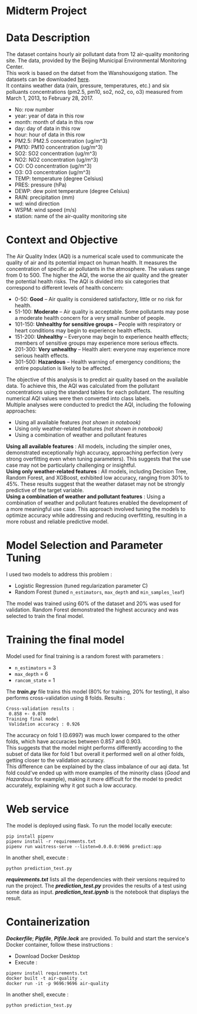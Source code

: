 # Midterm Project

# Data Description
The dataset contains hourly air pollutant data from 12 air-quality monitoring site. The data, provided by the Beijing Municipal Environmental Monitoring Center.  
This work is based on the datset from the Wanshouxigong station. 
The datasets can be downloaded [here](https://archive.ics.uci.edu/dataset/501/beijing+multi+site+air+quality+data).    
It contains weather data (rain, pressure, temperatures, etc.) and six polluants concentrations (pm2.5, pm10, so2, no2, co, o3) measured from March 1, 2013, to February 28, 2017. 
- No: row number 
- year: year of data in this row 
- month: month of data in this row 
- day: day of data in this row 
- hour: hour of data in this row 
- PM2.5: PM2.5 concentration (ug/m^3)
- PM10: PM10 concentration (ug/m^3)
- SO2: SO2 concentration (ug/m^3)
- NO2: NO2 concentration (ug/m^3)
- CO: CO concentration (ug/m^3)
- O3: O3 concentration (ug/m^3)
- TEMP: temperature (degree Celsius) 
- PRES: pressure (hPa)
- DEWP: dew point temperature (degree Celsius)
- RAIN: precipitation (mm)
- wd: wind direction
- WSPM: wind speed (m/s)
- station: name of the air-quality monitoring site

# Context and Objective
The Air Quality Index (AQI) is a numerical scale used to communicate the quality of air and its potential impact on human health. It measures the concentration of specific air pollutants in the atmosphere. The values range from 0 to 500. The higher the AQI, the worse the air quality and the greater the potential health risks.
The AQI is divided into six categories that correspond to different levels of health concern:
- 0-50: **Good** – Air quality is considered satisfactory, little or no risk for health.
- 51-100: **Moderate** – Air quality is acceptable. Some pollutants may pose a moderate health concern for a very small number of people.
- 101-150: **Unhealthy for sensitive groups** – People with respiratory or heart conditions may begin to experience health effects.
- 151-200: **Unhealthy** – Everyone may begin to experience health effects; members of sensitive groups may experience more serious effects.
- 201-300: **Very unhealthy** – Health alert: everyone may experience more serious health effects.
- 301-500: **Hazardous** – Health warning of emergency conditions; the entire population is likely to be affected.

The objective of this analysis is to predict air quality based on the available data. To achieve this, the AQI was calculated from the pollutant concentrations using the standard tables for each pollutant. The resulting numerical AQI values were then converted into class labels.  
Multiple analyses were conducted to predict the AQI, including the following approaches:
- Using all available features *(not shown in notebook)*
- Using only weather-related features *(not shown in notebook)*
- Using a combination of weather and pollutant features

 **Using all available features** : All models, including the simpler ones, demonstrated exceptionally high accuracy, approaching perfection (very strong overfitting even when tuning parameters). This suggests that the use case may not be particularly challenging or insightful.  
**Using only weather-related features** : All models, including Decision Tree, Random Forest, and XGBoost, exhibited low accuracy, ranging from 30% to 45%. These results suggest that the weather dataset may not be strongly predictive of the target variable.  
**Using a combination of weather and pollutant features** : Using a combination of weather and pollutant features enabled the development of a more meaningful use case. This approach involved tuning the models to optimize accuracy while addressing and reducing overfitting, resulting in a more robust and reliable predictive model.

# Model Selection and Parameter Tuning
I used two models to address this problem :
- Logistic Regression (tuned regularization parameter C)
- Random Forest (tuned `n_estimators`, `max_depth` and `min_samples_leaf`)

The model was trained using 60% of the dataset and 20% was used for validation. Random Forest demonstrated the highest accuracy and was selected to train the final model.

# Training the final model 
Model used for final training is a random forest with parameters : 
- `n_estimators` = 3
-  `max_depth` = 6
-  `rancom_state` = 1

The ***train.py*** file trains this model (80% for training, 20% for testing), it also performs cross-validation using 8 folds. Results :   
```
Cross-validation results :     
 0.858 +- 0.070    
Training final model    
 Validation accuracy : 0.926
```
The accuracy on fold 1 (0.6997) was much lower compared to the other folds, which have accuracies between 0.857 and 0.903.   
This suggests that the model might performs differently according to the subset of data like for fold 1 but overall it performed well on al other folds, getting closer to the validation accuracy.  
This difference can be explained by the class imbalance of our aqi data. 1st fold could've ended up with more examples of the minority class (*Good* and *Hazardous* for example), making it more difficult for the model to predict accurately, explaining why it got such a low accuracy.

# Web service
The model is deployed using flask.
To run the model locally execute:
```
pip install pipenv
pipenv install -r requirements.txt
pipenv run waitress-serve --listen=0.0.0.0:9696 predict:app
``` 
In another shell, execute : 
```
python prediction_test.py
```
***requirements.txt*** lists all the dependencies with their versions required to run the project. 
The ***prediction_test.py*** provides the results of a test using some data as input. ***prediction_test.ipynb*** is the notebook that displays the result. 

# Containerization
***Dockerfile***; ***Pipfile***, ***Pifile.lock*** are provided.
To build and start the service's Docker container, follow these instructions :
- Download Docker Desktop
- Execute :
```
pipenv install requirements.txt
docker built -t air-quality .
docker run -it -p 9696:9696 air-quality
```
In another shell, execute : 
```
python prediction_test.py
```
















